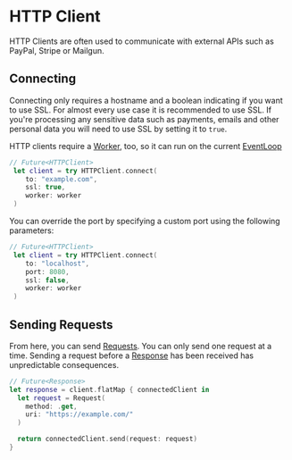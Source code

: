 # HTTP Client

HTTP Clients are often used to communicate with external APIs such as PayPal, Stripe or Mailgun.

## Connecting

Connecting only requires a hostname and a boolean indicating if you want to use SSL. For almost every use case it is recommended to use SSL. If you're processing any sensitive data such as payments, emails and other personal data you will need to use SSL by setting it to `true`.

HTTP clients require a [Worker](../async/worker.md), too, so it can run on the current [EventLoop](../concepts/async.md)

```swift
// Future<HTTPClient>
 let client = try HTTPClient.connect(
    to: "example.com",
    ssl: true,
    worker: worker
 )
```

You can override the port by specifying a custom port using the following parameters:

```swift
// Future<HTTPClient>
 let client = try HTTPClient.connect(
    to: "localhost",
    port: 8080,
    ssl: false,
    worker: worker
 )
```

## Sending Requests

From here, you can send [Requests](../http/request.md). You can only send one request at a time. Sending a request before a [Response](../http/response.md) has been received has unpredictable consequences.

```swift
// Future<Response>
let response = client.flatMap { connectedClient in
  let request = Request(
    method: .get,
    uri: "https://example.com/"
  )

  return connectedClient.send(request: request)
}
```
